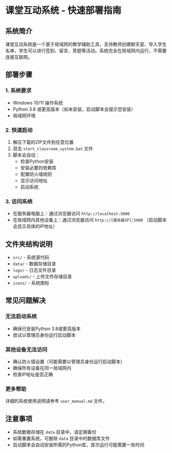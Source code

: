 # 课堂互动系统 - 快速部署指南

## 系统简介

课堂互动系统是一个基于局域网的教学辅助工具，支持教师创建聊天室、导入学生名单，学生可以进行签到、留言、答题等活动。系统完全在局域网内运行，不需要连接互联网。

## 部署步骤

### 1. 系统要求

- Windows 10/11 操作系统
- Python 3.8 或更高版本（如未安装，启动脚本会提示您安装）
- 局域网环境

### 2. 快速启动

1. 解压下载的ZIP文件到任意位置
2. 双击 `start_classroom_system.bat` 文件
3. 脚本会自动：
   - 检查Python安装
   - 安装必要的依赖库
   - 配置防火墙规则
   - 显示访问地址
   - 启动系统

### 3. 访问系统

- 在服务器电脑上：通过浏览器访问 `http://localhost:5000`
- 在局域网内其他设备上：通过浏览器访问 `http://[服务器IP]:5000`
  （启动脚本会显示具体的IP地址）

## 文件夹结构说明

- `src/` - 系统源代码
- `data/` - 数据存储目录
- `logs/` - 日志文件目录
- `uploads/` - 上传文件存储目录
- `icons/` - 系统图标

## 常见问题解决

### 无法启动系统

- 确保已安装Python 3.8或更高版本
- 尝试以管理员身份运行启动脚本

### 其他设备无法访问

- 确认防火墙设置（可能需要以管理员身份运行启动脚本）
- 确保所有设备在同一局域网内
- 检查IP地址是否正确

### 更多帮助

详细的系统使用说明请参考 `user_manual.md` 文件。

## 注意事项

- 系统数据存储在 `data` 目录中，请定期备份
- 如需重置系统，可删除 `data` 目录中的数据库文件
- 启动脚本会自动安装所需的Python库，首次运行可能需要一些时间

